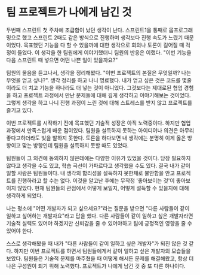 # 팀 프로젝트가 나에게 남긴 것
두번째 스프린트 첫 주차에 조급함이 났던 생각이 난다. 스프린트1을 통째로 몹프로그래밍으로 했고 스프린트 2때도 같은 방식으로 진행하며 생각보다 진행 속도가 느렸기 때문이었다.
목표했던 기능을 다 할 수 있을까에 대한 생각으로 회의나 토론이 길어질 때 걱정이 들었다. 이 생각을 한 팀원에게 이야기했더니 팀원의 반응은 이랬다. "이번 기능을 다음 스프린트 때 넣으면 어떤 나쁜 일이 있을까요?"

팀원의 물음을 듣고나서, 생각을 정리해봤다. "이번 프로젝트의 본질은 무엇일까? 나는 무엇을 얻고 싶나?". 생각 정리를 하고 나니 명료했다.
내가 얻고 싶은 것은 코드를 몇줄이라도 더 치고 기능을 하나라도 더 넣는 것이 아니었다. 그것보다는 제대로된 협업 경험을 하고 프로젝트 과정에서 만난 문제들에 대해 깊게 생각하고 이야기해보는 것이었다.
그렇게 생각을 하고 나니 진행 과정이 느린 것에 대해 스트레스를 받지 않고 프로젝트를 즐기고 있다.

이번 프로젝트를 시작하기 전에 목표했던 기술적 성장은 아직 노력중이다. 하지만 협업 과정에서 만족스럽게 배운 점이있다. 팀원을 설득하지 못하는 아이디어나 의견은 아무리 좋다고하더라도 빛을 발하지 못한다.
토론을 하다보면 내 생각에는 분명히 이게 옳은 방향이고 맞는 방향인데 팀원을 설득하지 못할 때도 있었다.

팀원들이 그 의견에 동의하지 않은데에는 다양한 이유가 있었을 것이다. 당장 필요하지 않다고 생각을 수도 있고, 학습 곡선이 가파르다고 생각했을 수도 있다. 결국 내가 같이 일할 사람은 팀원들이다. 내 생각의 합리성을 설득하지 못한채로 불안함을 안고 프로젝트를 진행하라고 할 수는 없다.
이것을 알고난 후에는 무작정 '좋아보이는 것'이 좋아보이지 않았다. 현재 팀원들의 관점에서 어떻게 보일지, 어떻게 설득할 수 있을지에 대해 생각하게 되었다. 

나는 평소에 "어떤 개발자가 되고 싶으세요?"라는 질문을 받으면 "다른 사람들이 같이 일하고 싶어하는 개발자요"라고 답을 했다. 다른 사람들이 같이 일하고 싶은 개발자라면
기술적 실력도 있어야 하겠지만 신뢰감을 줄 수 있어야하고 팀에 긍정적인 영향을 줄 수 있어야 한다. 

스스로 생각해봤을 때 내가 "다른 사람들이 같이 일하고 싶은 개발자"가 되진 않은 것 같다. 하지만 이번 프로젝트를 하면서 팀원들에게서 같이 일하고 싶은 개발자의 모습들을 보았다. 
팀원들은 기술적 문제를 마주쳤을 때 어떻게 해서든 문제를 해결해왔고, 항상 더 나은 구성원이 되기 위해 노력했다. 프로젝트가 나에게 남긴 것 중 또 다른 하나이다. 

